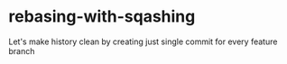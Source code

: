 # rebasing-with-sqashing
Let's make history clean by creating just single commit for every feature branch
